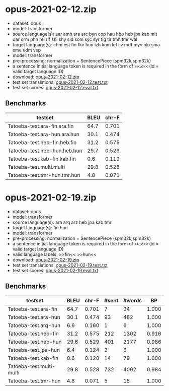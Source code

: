 # opus-2021-02-12.zip

* dataset: opus
* model: transformer
* source language(s): aar amh ara arc byn cop hau hbo heb jpa kab mlt oar orm phn rel rif shi shy sid som syc syr tig tir tmh tmr wal
* target language(s): chm est fin fkv hun izh kom krl liv mdf myv olo sma sme udm vep
* model: transformer
* pre-processing: normalization + SentencePiece (spm32k,spm32k)
* a sentence initial language token is required in the form of `>>id<<` (id = valid target language ID)
* download: [opus-2021-02-12.zip](https://object.pouta.csc.fi/Tatoeba-MT-models/afa-fiu/opus-2021-02-12.zip)
* test set translations: [opus-2021-02-12.test.txt](https://object.pouta.csc.fi/Tatoeba-MT-models/afa-fiu/opus-2021-02-12.test.txt)
* test set scores: [opus-2021-02-12.eval.txt](https://object.pouta.csc.fi/Tatoeba-MT-models/afa-fiu/opus-2021-02-12.eval.txt)

## Benchmarks

| testset               | BLEU  | chr-F |
|-----------------------|-------|-------|
| Tatoeba-test.ara-fin.ara.fin 	| 64.7 	| 0.701 |
| Tatoeba-test.ara-hun.ara.hun 	| 30.1 	| 0.474 |
| Tatoeba-test.heb-fin.heb.fin 	| 31.2 	| 0.575 |
| Tatoeba-test.heb-hun.heb.hun 	| 29.7 	| 0.529 |
| Tatoeba-test.kab-fin.kab.fin 	| 0.6 	| 0.119 |
| Tatoeba-test.multi.multi 	| 29.8 	| 0.528 |
| Tatoeba-test.tmr-hun.tmr.hun 	| 4.8 	| 0.071 |





# opus-2021-02-19.zip

* dataset: opus
* model: transformer
* source language(s): ara arq arz heb jpa kab tmr
* target language(s): fin hun
* model: transformer
* pre-processing: normalization + SentencePiece (spm32k,spm32k)
* a sentence initial language token is required in the form of `>>id<<` (id = valid target language ID)
* valid language labels: >>fin<< >>hun<<
* download: [opus-2021-02-19.zip](https://object.pouta.csc.fi/Tatoeba-MT-models/afa-fiu/opus-2021-02-19.zip)
* test set translations: [opus-2021-02-19.test.txt](https://object.pouta.csc.fi/Tatoeba-MT-models/afa-fiu/opus-2021-02-19.test.txt)
* test set scores: [opus-2021-02-19.eval.txt](https://object.pouta.csc.fi/Tatoeba-MT-models/afa-fiu/opus-2021-02-19.eval.txt)

## Benchmarks

| testset | BLEU  | chr-F | #sent | #words | BP |
|---------|-------|-------|-------|--------|----|
| Tatoeba-test.ara-fin 	| 64.7 	| 0.701 	| 7 	| 34 	| 1.000 |
| Tatoeba-test.ara-hun 	| 30.1 	| 0.474 	| 93 	| 482 	| 1.000 |
| Tatoeba-test.arq-hun 	| 6.6 	| 0.160 	| 1 	| 6 	| 1.000 |
| Tatoeba-test.heb-fin 	| 31.2 	| 0.575 	| 212 	| 1302 	| 0.916 |
| Tatoeba-test.heb-hun 	| 29.6 	| 0.529 	| 401 	| 2177 	| 0.986 |
| Tatoeba-test.jpa-hun 	| 6.4 	| 0.124 	| 2 	| 6 	| 1.000 |
| Tatoeba-test.kab-fin 	| 0.6 	| 0.120 	| 14 	| 79 	| 1.000 |
| Tatoeba-test.multi-multi 	| 29.8 	| 0.528 	| 732 	| 4092 	| 0.984 |
| Tatoeba-test.tmr-hun 	| 4.8 	| 0.071 	| 5 	| 16 	| 1.000 |

